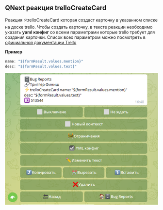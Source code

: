 ## QNext реакция trelloCreateCard

Реакция ⚡️trelloCreateCard которая создаст карточку в указанном списке на доске trello. Чтобы создать карточку, в тексте реакции необходимо указать **yaml конфиг** со всеми параметрами которые trello требует для создания карточки. Список всех параметром можно посмотреть в [официальной документации Trello](https://developer.atlassian.com/cloud/trello/rest/api-group-cards/#api-group-cards) 

**Пример**
```js 
name: "${formResult.values.mention}"
desc: "${formResult.values.text}"
```

![](./1.png)





